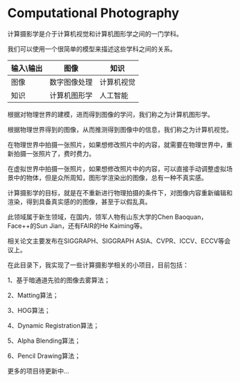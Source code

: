 # Computational Photography

计算摄影学是介于计算机视觉和计算机图形学之间的一门学科。

我们可以使用一个很简单的模型来描述这些学科之间的关系。

| 输入\输出 | 图像     | 知识    |
| ----- | ------ | ----- |
| 图像    | 数字图像处理 | 计算机视觉 |
| 知识    | 计算机图形学 | 人工智能  |

根据对物理世界的建模，进而得到图像的学问，我们称之为计算机图形学。

根据物理世界得到的图像，从而推测得到图像中的信息，我们称之为计算机视觉。

在物理世界中拍摄一张照片，如果想修改照片中的内容，就需要在物理世界中，重新拍摄一张照片了，费时费力。

在虚拟世界中拍摄一张照片，如果想修改照片中的内容，可以直接手动调整虚拟场景中的物体，但是众所周知，图形学渲染出的图像，总有一种不真实感。

计算摄影学的目标，就是在不重新进行物理拍摄的条件下，对图像内容重新编辑和渲染，得到具备真实感的的图像，甚至于以假乱真。

此领域属于新生领域，在国内，领军人物有山东大学的Chen Baoquan，Face++的Sun Jian，还有FAIR的He Kaiming等。

相关论文主要发布在SIGGRAPH、SIGGRAPH ASIA、CVPR、ICCV、ECCV等会议上。

在此目录下，我实现了一些计算摄影学相关的小项目，目前包括：

1、基于暗通道先验的图像去雾算法；

2、Matting算法；

3、HOG算法；

4、Dynamic Registration算法；

5、Alpha Blending算法；

6、Pencil Drawing算法；

更多的项目待更新中...
